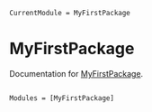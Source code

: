 ```@meta
CurrentModule = MyFirstPackage
```

# MyFirstPackage

Documentation for [MyFirstPackage](https://github.com/HuoXiaoGuang/MyFirstPackage.jl).

```@index
```

```@autodocs
Modules = [MyFirstPackage]
```
